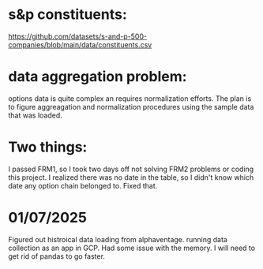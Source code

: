 # s&p constituents:
https://github.com/datasets/s-and-p-500-companies/blob/main/data/constituents.csv

# data aggregation problem:
options data is quite complex an requires normalization efforts. The plan is to figure aggreagation and normalization procedures using the sample data that was loaded.

# Two things:
 I passed FRM1, so I took two days off not solving FRM2 problems or coding this project.
 I realized there was no date in the table, so I didn't know which date any option chain belonged to. Fixed that.


# 01/07/2025
Figured out histroical data loading from alphaventage. running data collection as an app in GCP. 
Had some issue with the memory. I will need to get rid of pandas to go faster.